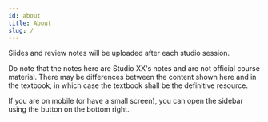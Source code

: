 ```yaml
---
id: about
title: About
slug: /
---
```


Slides and review notes will be uploaded after each studio session.

Do note that the notes here are Studio XX's notes and are not official course material. There may be differences between the content shown here and in the textbook, in which case the textbook shall be the definitive resource. 

If you are on mobile (or have a small screen), you can open the sidebar using the button on the bottom right.